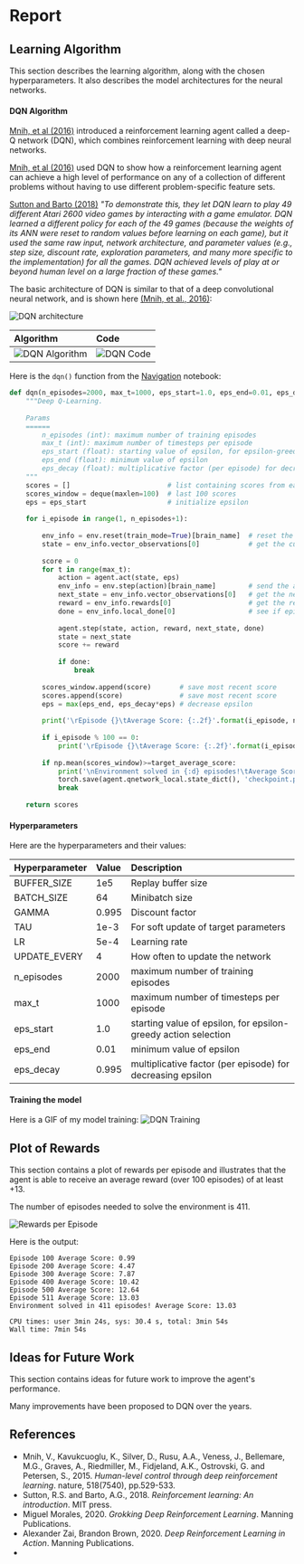 # Report

## Learning Algorithm
This section describes the learning algorithm, along with the chosen hyperparameters. It also describes the model architectures for the neural networks.

#### DQN Algorithm

[Mnih, et al (2016)](#references) introduced a reinforcement learning agent called a deep-Q network (DQN), which combines reinforcement learning with deep neural networks. 

[Mnih, et al (2016)](#references) used DQN to show how a reinforcement learning agent can achieve a high level of performance on any of a collection of different problems without having to use different problem-specific feature sets. 

[Sutton and Barto (2018)](#references) _"To demonstrate this, they let DQN learn to play 49 different Atari 2600 video games by interacting with a game emulator. DQN learned a different policy for each of the 49 games (because the weights of its ANN were reset to random values before learning on each game), but it used the same raw input, network architecture, and parameter values (e.g., step size, discount rate, exploration parameters, and many more specific to the implementation) for all the games. DQN achieved levels of play at or beyond human level on a large fraction of these games."_

The basic architecture of DQN is similar to that of a deep convolutional neural network, and is shown here [(Mnih, et al., 2016)](#references):

![DQN architecture](images/dqn_architecture.png)


Algorithm | Code
:--- | :----
![DQN Algorithm](images/dqn_algorithm.png) | ![DQN Code](images/dqn_code.png)

Here is the `dqn()` function from the [Navigation](Navigation.ipynb) notebook:

```python
def dqn(n_episodes=2000, max_t=1000, eps_start=1.0, eps_end=0.01, eps_decay=0.995):
    """Deep Q-Learning.
    
    Params
    ======
        n_episodes (int): maximum number of training episodes
        max_t (int): maximum number of timesteps per episode
        eps_start (float): starting value of epsilon, for epsilon-greedy action selection
        eps_end (float): minimum value of epsilon
        eps_decay (float): multiplicative factor (per episode) for decreasing epsilon
    """
    scores = []                        # list containing scores from each episode
    scores_window = deque(maxlen=100)  # last 100 scores
    eps = eps_start                    # initialize epsilon
    
    for i_episode in range(1, n_episodes+1):
        
        env_info = env.reset(train_mode=True)[brain_name]  # reset the environment
        state = env_info.vector_observations[0]            # get the current state
        
        score = 0
        for t in range(max_t):
            action = agent.act(state, eps)
            env_info = env.step(action)[brain_name]        # send the action to the environment
            next_state = env_info.vector_observations[0]   # get the next state
            reward = env_info.rewards[0]                   # get the reward
            done = env_info.local_done[0]                  # see if episode has finished
            
            agent.step(state, action, reward, next_state, done)
            state = next_state
            score += reward
            
            if done:
                break 
        
        scores_window.append(score)       # save most recent score
        scores.append(score)              # save most recent score
        eps = max(eps_end, eps_decay*eps) # decrease epsilon
        
        print('\rEpisode {}\tAverage Score: {:.2f}'.format(i_episode, np.mean(scores_window)), end="")
        
        if i_episode % 100 == 0:
            print('\rEpisode {}\tAverage Score: {:.2f}'.format(i_episode, np.mean(scores_window)))
        
        if np.mean(scores_window)>=target_average_score:
            print('\nEnvironment solved in {:d} episodes!\tAverage Score: {:.2f}'.format(i_episode-100, np.mean(scores_window)))
            torch.save(agent.qnetwork_local.state_dict(), 'checkpoint.pth')
            break
            
    return scores
```

#### Hyperparameters

Here are the hyperparameters and their values:

Hyperparameter | Value | Description
:--- | :--- | :---
BUFFER_SIZE | 1e5 | Replay buffer size
BATCH_SIZE | 64 | Minibatch size
GAMMA | 0.995 | Discount factor
TAU | 1e-3 | For soft update of target parameters
LR | 5e-4 | Learning rate
UPDATE_EVERY | 4 | How often to update the network
n_episodes | 2000 | maximum number of training episodes
max_t |  1000 | maximum number of timesteps per episode
eps_start | 1.0 | starting value of epsilon, for epsilon-greedy action selection
eps_end | 0.01 | minimum value of epsilon
eps_decay | 0.995 | multiplicative factor (per episode) for decreasing epsilon

#### Training the model

Here is a GIF of my model training:
![DQN Training](images/training_dqn.gif)

## Plot of Rewards
This section contains a plot of rewards per episode and illustrates that the agent is able to receive an average reward (over 100 episodes) of at least +13. 

The number of episodes needed to solve the environment is 411.

![Rewards per Episode](images/rewards_per_episode.png)

Here is the output:
```text
Episode 100	Average Score: 0.99
Episode 200	Average Score: 4.47
Episode 300	Average Score: 7.87
Episode 400	Average Score: 10.42
Episode 500	Average Score: 12.64
Episode 511	Average Score: 13.03
Environment solved in 411 episodes!	Average Score: 13.03

CPU times: user 3min 24s, sys: 30.4 s, total: 3min 54s
Wall time: 7min 54s
```

## Ideas for Future Work
This section contains ideas for future work to improve the agent's performance.

Many improvements have been proposed to DQN over the years.

## References
* Mnih, V., Kavukcuoglu, K., Silver, D., Rusu, A.A., Veness, J., Bellemare, M.G., Graves, A., Riedmiller, M., Fidjeland, A.K., Ostrovski, G. and Petersen, S., 2015. _Human-level control through deep reinforcement learning_. nature, 518(7540), pp.529-533.
* Sutton, R.S. and Barto, A.G., 2018. _Reinforcement learning: An introduction_. MIT press.
* Miguel Morales, 2020. _Grokking Deep Reinforcement Learning_. Manning Publications.
* Alexander Zai, Brandon Brown, 2020. _Deep Reinforcement Learning in Action_. Manning Publications.
* 